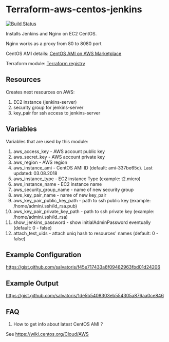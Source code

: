Terraform-aws-centos-jenkins
======

[![Build Status](https://travis-ci.org/salvatoris/terraform-aws-centos-jenkins.svg?branch=master)](https://travis-ci.org/salvatoris/terraform-aws-centos-jenkins)

Installs Jenkins and Nginx on EC2 CentOS.

Nginx works as a proxy from 80 to 8080 port

CentOS AMI details: [CentOS AMI on AWS Marketplace](https://aws.amazon.com/marketplace/pp/B00O7WM7QW?ref=cns_1clkPro)

Terraform module: [Terraform registry](https://registry.terraform.io/modules/sorenrix/centos-jenkins/aws)

Resources
------
Creates next resources on AWS:
1. EC2 instance (jenkins-server)
2. security group for jenkins-server
3. key_pair for ssh access to jenkins-server

Variables
------
Variables that are used by this module:
1. aws_access_key - AWS account public key
2. aws_secret_key - AWS account private key
3. aws_region - AWS region
4. aws_instance_ami - CentOS AMI ID (default: ami-337be65c). Last updated: 03.08.2018
5. aws_instance_type - EC2 instance Type (example: t2.micro)
6. aws_instance_name - EC2 instance name
7. aws_security_group_name - name of new security group
8. aws_key_pair_name - name of new key_pair
9. aws_key_pair_public_key_path - path to ssh public key (example: /home/admin/.ssh/id_rsa.pub)
10. aws_key_pair_private_key_path - path to ssh private key (example: /home/admin/.ssh/id_rsa)
11. show_jenkins_password - show initialAdminPassword eventually (default: 0 - false) 
12. attach_test_uids - attach uniq hash to resources' names (default: 0 - false) 

Example Configuration
------
https://gist.github.com/salvatoris/f45e717433a6f09482963fbd01d24206

Example Output
------
https://gist.github.com/salvatoris/1de5b5408303eb554305a876aa0ce846

FAQ
-----
1. How to get info about latest CentOS AMI ?

See https://wiki.centos.org/Cloud/AWS
